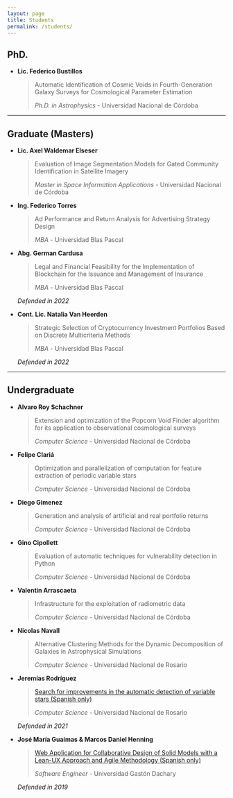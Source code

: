 ```yaml
---
layout: page
title: Students
permalink: /students/
---
```



## PhD.

- **Lic. Federico Bustillos**
    > Automatic Identification of Cosmic Voids in Fourth-Generation Galaxy Surveys for Cosmological Parameter Estimation
    >
    > *Ph.D. in Astrophysics* -
    > Universidad Nacional de Córdoba

---

## Graduate (Masters)

- **Lic. Axel Waldemar Elseser**
    > Evaluation of Image Segmentation Models for Gated
    > Community Identification in Satellite Imagery
    >
    > *Master in Space Information Applications* -
    > Universidad Nacional de Córdoba

- **Ing. Federico Torres**
    > Ad Performance and Return Analysis for Advertising Strategy Design
    >
    > *MBA* -
    > Universidad Blas Pascal

- **Abg. German Cardusa**
    > Legal and Financial Feasibility for the Implementation of Blockchain for the Issuance and Management of Insurance
    >
    > *MBA* -
    > Universidad Blas Pascal

    *Defended in 2022*

- **Cont. Lic. Natalia Van Heerden**
    > Strategic Selection of Cryptocurrency Investment Portfolios Based on Discrete Multicriteria Methods
    >
    > *MBA* -
    > Universidad Blas Pascal

    *Defended in 2022*

---

## Undergraduate

- **Alvaro Roy Schachner**
    > Extension and optimization of the Popcorn Void Finder algorithm for its application to observational cosmological surveys
    >
    > *Computer Science* -
    > Universidad Nacional de Córdoba

- **Felipe Clariá**
    > Optimization and parallelization of computation for feature extraction of periodic variable stars
    >
    > *Computer Science* -
    > Universidad Nacional de Córdoba

- **Diego Gimenez**
    > Generation and analysis of artificial and real portfolio returns
    >
    > *Computer Science* -
    > Universidad Nacional de Córdoba

- **Gino Cipollett**
    > Evaluation of automatic techniques for vulnerability detection in Python
    >
    > *Computer Science* -
    > Universidad Nacional de Córdoba

- **Valentin Arrascaeta**
    > Infrastructure for the exploitation of radiometric data
    >
    > *Computer Science* -
    > Universidad Nacional de Córdoba

- **Nicolas Navall**
    > Alternative Clustering Methods for the Dynamic Decomposition of Galaxies in Astrophysical Simulations
    >
    > *Computer Science* -
    > Universidad Nacional de Rosario

- **Jeremías Rodríguez**
    > [Search for improvements in the automatic detection of variable stars (Spanish only)](https://testrephip.unr.edu.ar/items/cb7a80c8-3290-4437-9599-02cd4a20d11b)
    >
    > *Computer Science* -
    > Universidad Nacional de Rosario

    *Defended in 2021*

- **José María Guaimas & Marcos Daniel Henning**
    > [Web Application for Collaborative Design of Solid Models with a Lean-UX Approach and Agile Methodology (Spanish only)](https://www.researchgate.net/publication/335404329_Development_of_a_collaborative_web_application_for_revisions_of_parametric_solid_models_using_the_Lean_UX_approach)
    >
    > *Software Engineer* -
    > Universidad Gastón Dachary

    *Defended in 2019*
